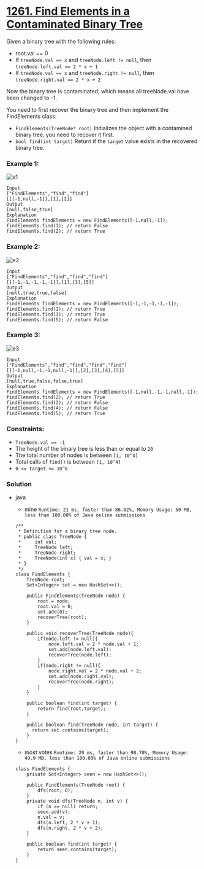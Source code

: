 # [1261. Find Elements in a Contaminated Binary Tree](https://leetcode.com/problems/find-elements-in-a-contaminated-binary-tree/)

Given a binary tree with the following rules:
* root.val == 0
* If `treeNode.val == x` and `treeNode.left != null`, then `treeNode.left.val == 2 * x + 1`
* If `treeNode.val == x` and `treeNode.right != null`, then `treeNode.right.val == 2 * x + 2`

Now the binary tree is contaminated, which means all treeNode.val have been changed to -1.

You need to first recover the binary tree and then implement the FindElements class:
* `FindElements(TreeNode* root)` Initializes the object with a contamined binary tree, you need to recover it first.
* `bool find(int target)` Return if the `target` value exists in the recovered binary tree.
 

### Example 1:
![e1](https://assets.leetcode.com/uploads/2019/11/06/untitled-diagram-4-1.jpg)
```
Input
["FindElements","find","find"]
[[[-1,null,-1]],[1],[2]]
Output
[null,false,true]
Explanation
FindElements findElements = new FindElements([-1,null,-1]); 
findElements.find(1); // return False 
findElements.find(2); // return True 
```

### Example 2:
![e2](https://assets.leetcode.com/uploads/2019/11/06/untitled-diagram-4.jpg)
```
Input
["FindElements","find","find","find"]
[[[-1,-1,-1,-1,-1]],[1],[3],[5]]
Output
[null,true,true,false]
Explanation
FindElements findElements = new FindElements([-1,-1,-1,-1,-1]);
findElements.find(1); // return True
findElements.find(3); // return True
findElements.find(5); // return False
```

### Example 3:
![e3](https://assets.leetcode.com/uploads/2019/11/07/untitled-diagram-4-1-1.jpg)
```
Input
["FindElements","find","find","find","find"]
[[[-1,null,-1,-1,null,-1]],[2],[3],[4],[5]]
Output
[null,true,false,false,true]
Explanation
FindElements findElements = new FindElements([-1,null,-1,-1,null,-1]);
findElements.find(2); // return True
findElements.find(3); // return False
findElements.find(4); // return False
findElements.find(5); // return True
``` 

### Constraints:
* `TreeNode.val == -1`
* The height of the binary tree is less than or equal to `20`
* The total number of nodes is between `[1, 10^4]`
* Total calls of `find()` is between `[1, 10^4]`
* `0 <= target <= 10^6`


### Solution
* java
  * mine `Runtime: 21 ms, faster than 86.02%, Memory Usage: 50 MB, less than 100.00% of Java online submissions `
  ```
  /**
   * Definition for a binary tree node.
   * public class TreeNode {
   *     int val;
   *     TreeNode left;
   *     TreeNode right;
   *     TreeNode(int x) { val = x; }
   * }
   */
  class FindElements {
      TreeNode root;
      Set<Integer> set = new HashSet<>();

      public FindElements(TreeNode node) {
          root = node;
          root.val = 0;
          set.add(0);
          recoverTree(root);
      }

      public void recoverTree(TreeNode node){
          if(node.left != null){
              node.left.val = 2 * node.val + 1;
              set.add(node.left.val);
              recoverTree(node.left);
          }
          if(node.right != null){
              node.right.val = 2 * node.val + 2;
              set.add(node.right.val);
              recoverTree(node.right);
          }
      }

      public boolean find(int target) {
          return find(root,target);
      }

      public boolean find(TreeNode node, int target) {
        return set.contains(target);
      }
  }
  ```
  
  * most votes `Runtime: 20 ms, faster than 98.70%, Memory Usage: 49.9 MB, less than 100.00% of Java online submissions`
  ```
  class FindElements {
      private Set<Integer> seen = new HashSet<>();

      public FindElements(TreeNode root) {
          dfs(root, 0);
      }
      private void dfs(TreeNode n, int v) {
          if (n == null) return;
          seen.add(v);
          n.val = v;
          dfs(n.left, 2 * v + 1);
          dfs(n.right, 2 * v + 2);
      }

      public boolean find(int target) {
          return seen.contains(target);
      }
  }
  ```
